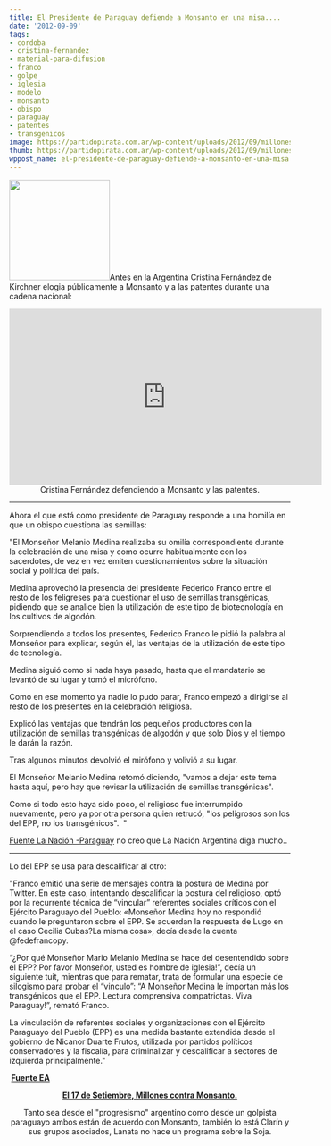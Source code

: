 ```yaml
---
title: El Presidente de Paraguay defiende a Monsanto en una misa....
date: '2012-09-09'
tags:
- cordoba
- cristina-fernandez
- material-para-difusion
- franco
- golpe
- iglesia
- modelo
- monsanto
- obispo
- paraguay
- patentes
- transgenicos
image: https://partidopirata.com.ar/wp-content/uploads/2012/09/millonescontramonsanto.jpg
thumb: https://partidopirata.com.ar/wp-content/uploads/2012/09/millonescontramonsanto-150x150.jpg
wppost_name: el-presidente-de-paraguay-defiende-a-monsanto-en-una-misa
---
```


<a href="https://partidopirata.com.ar/wp-content/uploads/2012/09/millonescontramonsanto.jpg"><img class="alignright size-full wp-image-6394" title="millonescontramonsanto" src="https://partidopirata.com.ar/wp-content/uploads/2012/09/millonescontramonsanto.jpg" alt="" width="180" height="180" /></a>Antes en la Argentina Cristina Fernández de Kirchner elogia públicamente a Monsanto y a las patentes durante una cadena nacional:

<center>
<iframe src="http://www.youtube.com/embed/N0UGR_UvcGA" frameborder="0" width="560" height="315"></iframe>
Cristina Fernández defendiendo a Monsanto y las patentes.</center>

<hr />

Ahora el que está como presidente de Paraguay responde a una homilía en que un obispo cuestiona las semillas:

"El Monseñor Melanio Medina realizaba su omilía correspondiente durante la celebración de una misa y como ocurre habitualmente con los sacerdotes, de vez en vez emiten cuestionamientos sobre la situación social y política del país.

Medina aprovechó la presencia del presidente Federico Franco entre el resto de los feligreses para cuestionar el uso de semillas transgénicas, pidiendo que se analice bien la utilización de este tipo de biotecnología en los cultivos de algodón.

Sorprendiendo a todos los presentes, Federico Franco le pidió la palabra al Monseñor para explicar, según él, las ventajas de la utilización de este tipo de tecnología.

Medina siguió como si nada haya pasado, hasta que el mandatario se levantó de su lugar y tomó el micrófono.

Como en ese momento ya nadie lo pudo parar, Franco empezó a dirigirse al resto de los presentes en la celebración religiosa.

Explicó las ventajas que tendrán los pequeños productores con la utilización de semillas transgénicas de algodón y que solo Dios y el tiempo le darán la razón.

Tras algunos minutos devolvió el mirófono y volivió a su lugar.

El Monseñor Melanio Medina retomó diciendo, "vamos a dejar este tema hasta aquí, pero hay que revisar la utilización de semillas transgénicas".

Como si todo esto haya sido poco, el religioso fue interrumpido nuevamente, pero ya por otra persona quien retrucó, "los peligrosos son los del EPP, no los transgénicos".  "

<a href="http://www.lanacion.com.py/articulo/89018-en-villa-florida-federico-franco-interrumpio-la-misa-para-justificar-el-uso-de-las-semillas-transgenicas.html" target="_blank">Fuente La Nación -Paraguay</a> no creo que La Nación Argentina diga mucho..

<hr />

Lo del EPP se usa para descalificar al otro:

"Franco emitió una serie de mensajes contra la postura de Medina por Twitter. En este caso, intentando descalificar la postura del religioso, optó por la recurrente técnica de “vincular” referentes sociales críticos con el Ejército Paraguayo del Pueblo: «Monseñor Medina hoy no respondió cuando le preguntaron sobre el EPP. Se acuerdan la respuesta de Lugo en el caso Cecilia Cubas?La misma cosa», decía desde la cuenta @fedefrancopy.

“¿Por qué Monseñor Mario Melanio Medina se hace del desentendido sobre el EPP? Por favor Monseñor, usted es hombre de iglesia!”, decía un siguiente tuit, mientras que para rematar, trata de formular una especie de silogismo para probar el “vinculo”: “A Monseñor Medina le importan más los transgénicos que el EPP. Lectura comprensiva compatriotas. Viva Paraguay!”, remató Franco.

La vinculación de referentes sociales y organizaciones con el Ejército Paraguayo del Pueblo (EPP) es una medida bastante extendida desde el gobierno de Nicanor Duarte Frutos, utilizada por partidos políticos conservadores y la fiscalía, para criminalizar y descalificar a sectores de izquierda principalmente."

<strong> <a href="http://ea.com.py/tras-las-criticas-franco-insinua-simpatia-de-melanio-medina-con-el-epp/" target="_blank">Fuente EA</a></strong>
<p style="text-align: center;"><strong><a href="https://partidopirata.com.ar/6393/el-17-de-setiembre-dia-de-accion-mundial-contra-monsanto">El 17 de Setiembre, Millones contra Monsanto.</a></strong></p>
<p style="text-align: center;">Tanto sea desde el "progresismo" argentino como desde un golpista paraguayo ambos están de acuerdo con Monsanto, también lo está Clarín y sus grupos asociados, Lanata no hace un programa sobre la Soja.</p>
<p style="text-align: center;"></p>
